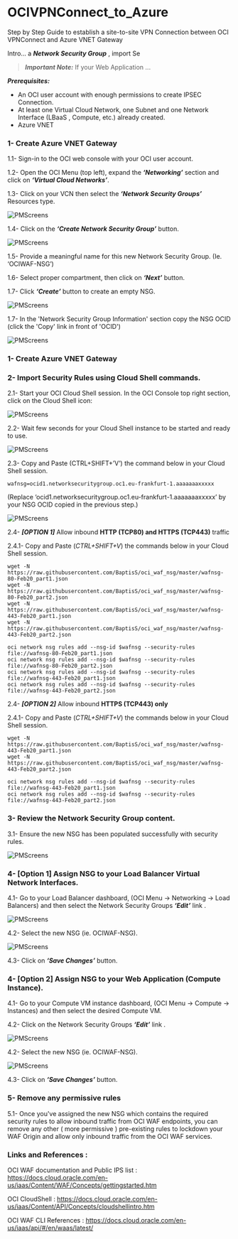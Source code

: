 # OCIVPNConnect_to_Azure
Step by Step Guide to establish a site-to-site VPN Connection between OCI VPNConnect and Azure VNET Gateway  


Intro... a ***Network Security Group*** , import Se


> ***Important Note:*** 
> If your Web Application ...


***Prerequisites:***

- An OCI user account with enough permissions to create IPSEC Connection.  
- At least one Virtual Cloud Network, one Subnet and one Network Interface (LBaaS , Compute, etc.) already created. 
- Azure VNET 



 
 
 
### 1- Create Azure VNET Gateway 

1.1-	Sign-in to the OCI web console with your OCI user account. 

1.2-	Open the OCI Menu (top left), expand the ***‘Networking’*** section and click on ***‘Virtual Cloud Networks’***.  

1.3-	Click on your VCN then select the ***‘Network Security Groups’*** Resources type. 


![PMScreens](/img/01.JPG)


1.4-	Click on the ***‘Create Network Security Group’*** button. 


![PMScreens](/img/02.JPG)


1.5-	Provide a meaningful name for this new Network Security Group. (Ie. ‘OCIWAF-NSG’)

1.6-	Select proper compartment, then click on ***‘Next’*** button. 

1.7-  Click ***‘Create’*** button to create an empty NSG. 


![PMScreens](/img/03.JPG)


1.7-	In the 'Network Security Group Information' section copy the NSG OCID (click the 'Copy' link in front of 'OCID')  


![PMScreens](/img/04.JPG)
 
### 1- Create Azure VNET Gateway  
### 2-    Import Security Rules using Cloud Shell commands.

2.1-	Start your OCI Cloud Shell session. In the OCI Console top right section, click on the Cloud Shell icon:  


![PMScreens](/img/05.JPG)


2.2-	Wait few seconds for your Cloud Shell instance to be started and ready to use.


![PMScreens](/img/06.JPG)


2.3-	Copy and Paste (CTRL+SHIFT+’V’) the command below in your Cloud Shell session.

```
wafnsg=ocid1.networksecuritygroup.oc1.eu-frankfurt-1.aaaaaaaxxxxx
```
(Replace ‘ocid1.networksecuritygroup.oc1.eu-frankfurt-1.aaaaaaaxxxxx’ by your NSG OCID copied in the previous step.)


![PMScreens](/img/07.JPG)


2.4-	***[OPTION 1]*** Allow inbound **HTTP (TCP80) and HTTPS (TCP443)** traffic 

2.4.1-	Copy and Paste (_CTRL+SHIFT+V_) the commands below in your Cloud Shell session.

```
wget -N https://raw.githubusercontent.com/BaptisS/oci_waf_nsg/master/wafnsg-80-Feb20_part1.json
wget -N https://raw.githubusercontent.com/BaptisS/oci_waf_nsg/master/wafnsg-80-Feb20_part2.json
wget -N https://raw.githubusercontent.com/BaptisS/oci_waf_nsg/master/wafnsg-443-Feb20_part1.json
wget -N https://raw.githubusercontent.com/BaptisS/oci_waf_nsg/master/wafnsg-443-Feb20_part2.json

oci network nsg rules add --nsg-id $wafnsg --security-rules file://wafnsg-80-Feb20_part1.json
oci network nsg rules add --nsg-id $wafnsg --security-rules file://wafnsg-80-Feb20_part2.json
oci network nsg rules add --nsg-id $wafnsg --security-rules file://wafnsg-443-Feb20_part1.json
oci network nsg rules add --nsg-id $wafnsg --security-rules file://wafnsg-443-Feb20_part2.json

```
2.4- ***[OPTION 2]*** Allow inbound **HTTPS (TCP443) only**

2.4.1- Copy and Paste (_CTRL+SHIFT+V_) the commands below in your Cloud Shell session.

```
wget -N https://raw.githubusercontent.com/BaptisS/oci_waf_nsg/master/wafnsg-443-Feb20_part1.json
wget -N https://raw.githubusercontent.com/BaptisS/oci_waf_nsg/master/wafnsg-443-Feb20_part2.json

oci network nsg rules add --nsg-id $wafnsg --security-rules file://wafnsg-443-Feb20_part1.json
oci network nsg rules add --nsg-id $wafnsg --security-rules file://wafnsg-443-Feb20_part2.json
```


### 3-    Review the Network Security Group content. 

3.1-	Ensure the new NSG has been populated successfully with security rules.


![PMScreens](/img/08.JPG)



### 4-   [Option 1] Assign NSG to your Load Balancer Virtual Network Interfaces.
4.1-	Go to your Load Balancer dashboard, (OCI Menu -> Networking -> Load Balancers) and then select the Network Security Groups ***‘Edit’*** link . 


![PMScreens](/img/09.JPG)


4.2-	Select the new NSG (ie. OCIWAF-NSG). 


![PMScreens](/img/10.JPG)


4.3-	Click on ***‘Save Changes’*** button.  

### 4-   [Option 2] Assign NSG to your Web Application (Compute Instance).
4.1-	Go to your Compute VM instance dashboard, (OCI Menu -> Compute -> Instances) and then select the desired Compute VM.

4.2- Click on the Network Security Groups ***‘Edit’*** link . 


![PMScreens](/img/11.JPG)


4.2-	Select the new NSG (ie. OCIWAF-NSG). 


![PMScreens](/img/12.JPG)


4.3-	Click on ***‘Save Changes’*** button.  



### 5-   Remove any permissive rules 
5.1-	Once you've assigned the new NSG which contains the required security rules to allow inbound traffic from OCI WAF endpoints, you can remove any other ( more permissive ) pre-existing rules to lockdown your WAF Origin and allow only inbound traffic from the OCI WAF services.






### Links and References :


OCI WAF documentation and Public IPS list : https://docs.cloud.oracle.com/en-us/iaas/Content/WAF/Concepts/gettingstarted.htm


OCI CloudShell : https://docs.cloud.oracle.com/en-us/iaas/Content/API/Concepts/cloudshellintro.htm


OCI WAF CLI References : https://docs.cloud.oracle.com/en-us/iaas/api/#/en/waas/latest/


